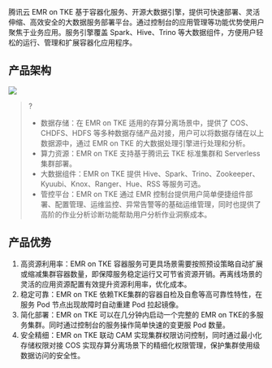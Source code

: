 腾讯云 EMR on TKE 基于容器化服务、开源大数据引擎，提供可快速部署、灵活伸缩、高效安全的大数据服务部署平台。通过控制台的应用管理等功能优势使用户聚焦于业务应用。服务引擎覆盖 Spark、Hive、Trino 等大数据组件，方便用户轻松的运行、管理和扩展容器化应用程序。
## 产品架构
![](https://qcloudimg.tencent-cloud.cn/raw/40f5c1733e01a68ea76f3549ea9b06df.png)

>? 
>- 数据存储：在 EMR on TKE 适用的存算分离场景中，提供了 COS、CHDFS、HDFS 等多种数据存储产品对接，用户可以将数据存储在以上数据源中，通过 EMR on TKE 的大数据处理引擎进行处理和分析。
>- 算力资源：EMR on TKE 支持基于腾讯云 TKE 标准集群和 Serverless 集群部署。
>- 大数据组件：EMR on TKE 提供 Hive、Spark、Trino、Zookeeper、Kyuubi、Knox、Ranger、Hue、RSS 等服务可选。
>- 管控平台：EMR on TKE 通过 EMR 控制台提供用户简单便捷组件部署、配置管理、运维监控、异常告警等的基础运维管理，同时也提供了高阶的作业分析诊断功能帮助用户分析作业洞察成本。

## 产品优势
1. 高资源利用率：EMR on TKE 容器服务可更具场景需要按照预设策略自动扩展或缩减集群容器数量，即保障服务稳定运行又可节省资源开销。再离线场景的灵活的应用资源配置有效提升资源利用率，优化成本。
2. 稳定可靠：EMR on TKE 依赖TKE集群的容器自检及自愈等高可靠性特性，在服务 Pod 节点出现故障时自动重建 Pod 拉起镜像。
3. 简化部署：EMR on TKE 可以在几分钟内启动一个完整的 EMR on TKE的多服务集群。同时通过控制台的服务操作简单快速的变更服 Pod 数量。
4. 安全精细：EMR on TKE 联动 CAM 实现集群权限访问控制，同时通过最小化存储权限对接 COS 实现存算分离场景下的精细化权限管理，保护集群使用级数据访问的安全性。
